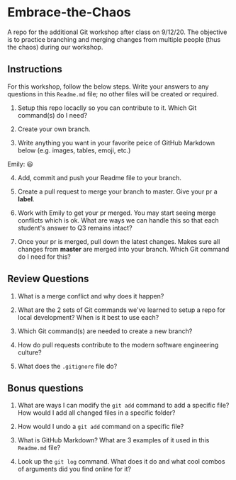 # Embrace-the-Chaos
A repo for the additional Git workshop after class on 9/12/20. The objective is to practice branching and merging changes from multiple people (thus the chaos) during our workshop.

## Instructions

For this workshop, follow the below steps. Write your answers to any questions in this `Readme.md` file; no other files will be created or required.

1. Setup this repo locaclly so you can contribute to it. Which Git command(s) do I need?

2. Create your own branch.

3. Write anything you want in your favorite peice of GitHub Markdown below (e.g. images, tables, emoji, etc.)

Emily: :smiley:


4. Add, commit and push your Readme file to your branch.

5. Create a pull request to merge your branch to master. Give your pr a **label**.

6. Work with Emily to get your pr merged. You may start seeing merge conflicts which is ok. What are ways we can handle this so that each student's answer to Q3 remains intact?

7. Once your pr is merged, pull down the latest changes. Makes sure all changes from **master** are merged into your branch. Which Git command do I need for this?

## Review Questions

1. What is a merge conflict and why does it happen?

2. What are the 2 sets of Git commands we've learned to setup a repo for local development? When is it best to use each?

3. Which Git command(s) are needed to create a new branch?

4. How do pull requests contribute to the modern software engineering culture?

5. What does the `.gitignore` file do?

## Bonus questions

1. What are ways I can modify the `git add` command to add a specific file? How would I add all changed files in a specific folder?

2. How would I undo a `git add` command on a specific file?

3. What is GitHub Markdown? What are 3 examples of it used in this `Readme.md` file?

4. Look up the `git log` command. What does it do and what cool combos of arguments did you find online for it?


